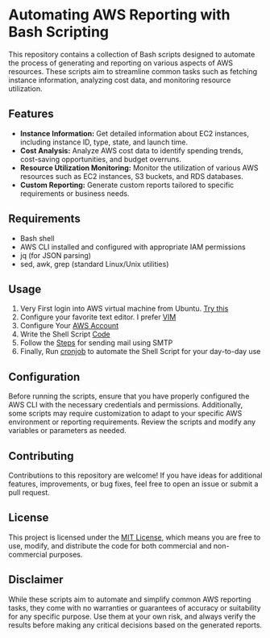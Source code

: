 <h1>Automating AWS Reporting with Bash Scripting</h1>

<p>This repository contains a collection of Bash scripts designed to automate the process of generating and reporting on various aspects of AWS resources. These scripts aim to streamline common tasks such as fetching instance information, analyzing cost data, and monitoring resource utilization.</p>

<h2>Features</h2>
    <ul>
        <li><strong>Instance Information:</strong> Get detailed information about EC2 instances, including instance ID, type, state, and launch time.</li>
        <li><strong>Cost Analysis:</strong> Analyze AWS cost data to identify spending trends, cost-saving opportunities, and budget overruns.</li>
        <li><strong>Resource Utilization Monitoring:</strong> Monitor the utilization of various AWS resources such as EC2 instances, S3 buckets, and RDS databases.</li>
        <li><strong>Custom Reporting:</strong> Generate custom reports tailored to specific requirements or business needs.</li>
    </ul>

<h2>Requirements</h2>
    <ul>
        <li>Bash shell</li>
        <li>AWS CLI installed and configured with appropriate IAM permissions</li>
        <li>jq (for JSON parsing)</li>
        <li>sed, awk, grep (standard Linux/Unix utilities)</li>
    </ul>

<h2>Usage</h2>
    <ol>
        <li>Very First login into AWS virtual machine from Ubuntu. <a href="https://github.com/waliulrayhan/Automating-AWS-Reporting-with-Bash-Scripting/blob/main/SignIn%20AWS%20EC2%20From%20ubuntu">Try this</a></li>
        <li>Configure your favorite text editor. I prefer <a href="https://github.com/waliulrayhan/Automating-AWS-Reporting-with-Bash-Scripting/blob/main/VIM-Configuration">VIM</a></li>
        <li>Configure Your <a href="https://github.com/waliulrayhan/Automating-AWS-Reporting-with-Bash-Scripting/blob/main/AWS%20Configure">AWS Account</a></li>
        <li>Write the Shell Script <a href="https://github.com/waliulrayhan/Automating-AWS-Reporting-with-Bash-Scripting/blob/main/Shell%20Scripting">Code</a></li>
        <li>Follow the <a href="https://github.com/waliulrayhan/Automating-AWS-Reporting-with-Bash-Scripting/blob/main/Send%20Mail%20with%20SMTP">Steps</a> for sending mail using SMTP</li>
        <li>Finally, Run <a href="https://github.com/waliulrayhan/Automating-AWS-Reporting-with-Bash-Scripting/blob/main/Cron%20Job">cronjob</a> to automate the Shell Script for your day-to-day use</li>
    </ol>

<h2>Configuration</h2>
    <p>Before running the scripts, ensure that you have properly configured the AWS CLI with the necessary credentials and permissions. Additionally, some scripts may require customization to adapt to your specific AWS environment or reporting requirements. Review the scripts and modify any variables or parameters as needed.</p>

<h2>Contributing</h2>
    <p>Contributions to this repository are welcome! If you have ideas for additional features, improvements, or bug fixes, feel free to open an issue or submit a pull request.</p>

<h2>License</h2>
    <p>This project is licensed under the <a href="LICENSE">MIT License</a>, which means you are free to use, modify, and distribute the code for both commercial and non-commercial purposes.</p>

<h2>Disclaimer</h2>
    <p>While these scripts aim to automate and simplify common AWS reporting tasks, they come with no warranties or guarantees of accuracy or suitability for any specific purpose. Use them at your own risk, and always verify the results before making any critical decisions based on the generated reports.</p>
